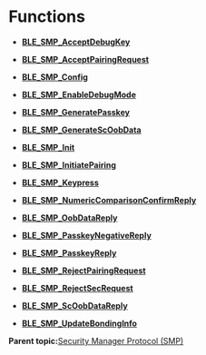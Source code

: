 # Functions

-   **[BLE\_SMP\_AcceptDebugKey](GUID-1EC19C3B-EC4F-43A1-9ECF-2F6400D4B65F.md)**  

-   **[BLE\_SMP\_AcceptPairingRequest](GUID-8078D361-D852-49FD-9869-5B5A386EAA99.md)**  

-   **[BLE\_SMP\_Config](GUID-EB5E8584-CD41-4E4A-99A8-826F3E47610A.md)**  

-   **[BLE\_SMP\_EnableDebugMode](GUID-3ECEE352-858E-43C7-B2DD-09DC2AC5E665.md)**  

-   **[BLE\_SMP\_GeneratePasskey](GUID-C3635D6A-0584-41B8-BD01-46299A79766A.md)**  

-   **[BLE\_SMP\_GenerateScOobData](GUID-8B9C14EF-F190-4499-A650-417986D718E2.md)**  

-   **[BLE\_SMP\_Init](GUID-C59C841B-36F6-4EA9-AB20-DAF109C0EE09.md)**  

-   **[BLE\_SMP\_InitiatePairing](GUID-8F2CEAE0-3C28-4A9B-8A69-166F2E5F2B67.md)**  

-   **[BLE\_SMP\_Keypress](GUID-DE4C319B-5ABC-417B-A86A-9E97050B4D1B.md)**  

-   **[BLE\_SMP\_NumericComparisonConfirmReply](GUID-B99A5512-3B29-45B4-81E1-523E377F050A.md)**  

-   **[BLE\_SMP\_OobDataReply](GUID-9AA3A711-526A-4494-A4FB-2852612A27BD.md)**  

-   **[BLE\_SMP\_PasskeyNegativeReply](GUID-637C51AA-E8C7-4807-9870-90884C6B19D4.md)**  

-   **[BLE\_SMP\_PasskeyReply](GUID-76DE5FAC-EFDF-4A89-B9AA-3B406D9D5ECA.md)**  

-   **[BLE\_SMP\_RejectPairingRequest](GUID-3AE9327E-DE9F-4D39-BC29-8B88540CC72D.md)**  

-   **[BLE\_SMP\_RejectSecRequest](GUID-78370786-946A-4509-9283-3E6A53B12A3E.md)**  

-   **[BLE\_SMP\_ScOobDataReply](GUID-869D5D0C-8A8A-4522-8581-AC361E6EED50.md)**  

-   **[BLE\_SMP\_UpdateBondingInfo](GUID-5561E14B-0648-49F1-935D-DEEC073DFF0A.md)**  


**Parent topic:**[Security Manager Protocol \(SMP\)](GUID-9E9A14DE-97C6-4905-ABF0-BFF3A4BE5F02.md)

